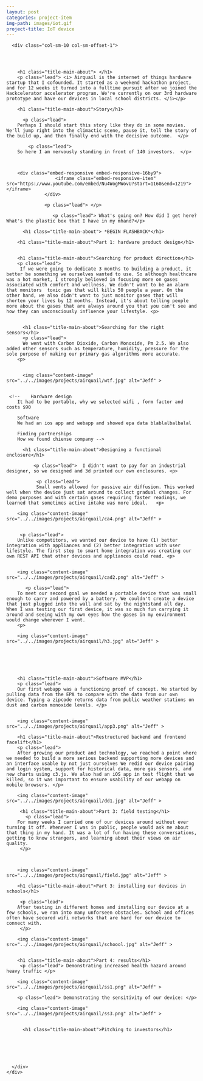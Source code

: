```yaml
---
layout: post
categories: project-item
img-path: images/iot.gif
project-title: IoT device
---
```


<div class="container">
  <div class="description"> 
    <div class="row text-left">

      <div class="col-sm-10 col-sm-offset-1">
        



        <h1 class="title-main-about"> </h1>
        <p class="lead"> <i> Airquail is the internet of things hardware startup that I cofounded. It started as a weekend hackathon project, and for 12 weeks it turned into a fulltime pursuit after we joined the Hackcelerator accelerator program. We're currently on our 3rd hardware prototype and have our devices in local school districts. </i></p>

        <h1 class="title-main-about">Story</h1>

          <p class="lead"> 
        Perhaps I should start this story like they do in some movies. We'll jump right into the climactic scene, pause it, tell the story of the build up, and then finally end with the decisive outcome.  </p>

            <p class="lead"> 
        So here I am nervously standing in front of 140 investors.  </p>



        <div class="embed-responsive embed-responsive-16by9">
                      <iframe class="embed-responsive-item" src="https://www.youtube.com/embed/Nu4WogMWovU?start=1160&end=1219"></iframe>
                  </div>

                  <p class="lead"> </p>

                     <p class="lead"> What's going on? How did I get here? What's the plastic box that I have in my mhand?</p>

          <h1 class="title-main-about"> *BEGIN FLASHBACK*</h1>
        
        <h1 class="title-main-about">Part 1: hardware product design</h1>
        
        
        <h1 class="title-main-about">Searching for product direction</h1>
        <p class="lead"> 
         If we were going to dedicate 3 months to building a product, it better be something we ourselves wanted to use. So although healthcare was a hot market, I strongly believed in focusing more on gases associated with comfort and wellness. We didn't want to be an alarm that monitors  toxic gas that will kills 50 people a year. On the other hand, we also didn't want to just monitor gases that will shorten your lives by 12 months. Instead, it's about telling people more about the gases that are always around you that you can't see and how they can unconsciously influence your lifestyle. <p>


          <h1 class="title-main-about">Searching for the right sensors</h1>
          <p class="lead">
          We went with Carbon Dioxide, Carbon Monoxide, Pm 2.5. We also added other sensors such as temperature, humidity, pressure for the sole purpose of making our primary gas algorithms more accurate.
        <p>


          <img class="content-image"  src="../../images/projects/airquail/wtf.jpg" alt="Jeff" >


     <!--    Hardware design
        It had to be portable, why we selected wifi , form factor and costs $90

        Software
        We had an ios app and webapp and showed epa data blablalbalbalal

        Finding partnerships
        How we found chiense company -->

   <!--      <h1 class="title-main-about">The team</h1> -->
      


          <h1 class="title-main-about">Designing a functional enclosure</h1>

              <p class="lead">  I didn't want to pay for an industrial designer, so we designed and 3d printed our own enclosures. <p>

               <p class="lead"> 
               Small vents allowed for passive air diffusion. This worked well when the device just sat around to collect gradual changes. For demo purposes and with certain gases requiring faster readings, we learned that sometimes active intake was more ideal.   <p>  

        <img class="content-image"  src="../../images/projects/airquail/ca4.png" alt="Jeff" >


         <p class="lead"> 
        Unlike competitors, we wanted our device to have (1) better integration with appliances and (2) better integration with user lifestyle. The first step to smart home integration was creating our own REST API that other devices and appliances could read. <p>


        <img class="content-image"  src="../../images/projects/airquail/cad2.png" alt="Jeff" >

           <p class="lead">
        To meet our second goal we needed a portable device that was small enough to carry and powered by a battery. We couldn't create a device that just plugged into the wall and sat by the nightstand all day. When I was testing our first device, it was so much fun carrying it around and seeing with my own eyes how the gases in my environment would change wherever I went. 
        <p>

        <img class="content-image"  src="../../images/projects/airquail/h3.jpg" alt="Jeff" >

     
        


        
        <h1 class="title-main-about">Software MVP</h1>
        <p class="lead"> 
        Our first webapp was a functioning proof of concept. We started by pulling data from the EPA to compare with the data from our own device. Typing a zipcode returns data from public weather stations on dust and carbon monoxide levels. </p>


        <img class="content-image"  src="../../images/projects/airquail/app3.png" alt="Jeff" >

        <h1 class="title-main-about">Restructured backend and frontend facelift</h1>
        <p class="lead"> 
        After growing our product and technology, we reached a point where we needed to build a more serious backend supporting more devices and an interface usable by not just ourselves We redid our device pairing and login system, support for historical data, more gas sensors, and new charts using c3.js. We also had an iOS app in test flight that we killed, so it was important to ensure usability of our webapp on mobile browsers. </p>

        <img class="content-image"  src="../../images/projects/airquail/dd1.jpg" alt="Jeff" >

         <h1 class="title-main-about">Part 3: field testing</h1>
           <p class="lead"> 
        For many weeks I carried one of our devices around without ever turning it off. Whenever I was in public, people would ask me about that thing in my hand. It was a lot of fun having these conversations, getting to know strangers, and learning about their views on air quality.
         </p> 


        
        <img class="content-image"  src="../../images/projects/airquail/field.jpg" alt="Jeff" >

        <h1 class="title-main-about">Part 3: installing our devices in schools</h1>

         <p class="lead"> 
        After testing in different homes and installing our device at a few schools, we ran into many unforseen obstacles. School and offices often have secured wifi networks that are hard for our device to connect with.
         </p> 

        <img class="content-image"  src="../../images/projects/airquail/schoool.jpg" alt="Jeff" >


        <h1 class="title-main-about">Part 4: results</h1>
         <p class="lead"> Demonstrating increased health hazard around heavy traffic </p>

        <img class="content-image"  src="../../images/projects/airquail/ss1.png" alt="Jeff" >

        <p class="lead"> Demonstrating the sensitivity of our device: </p>

        <img class="content-image"  src="../../images/projects/airquail/ss3.png" alt="Jeff" >
        

          <h1 class="title-main-about">Pitching to investors</h1>

 
       
        


      </div>
    </div>
  </div>
</div>